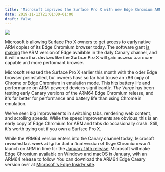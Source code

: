 ```yaml
---
title: 'Microsoft improves the Surface Pro X with new Edge Chromium ARM beta'
date: 2019-11-13T21:01:00+01:00
draft: false
---
```


![](https://cdn.vox-cdn.com/thumbor/sbyo22tEgLvePv4TLfvzxLHeWRA=/33x0:1353x880/1310x873/cdn.vox-cdn.com/uploads/chorus_image/image/65694310/edgearm.0.jpg)

Microsoft is allowing Surface Pro X owners to get access to early native ARM copies of its Edge Chromium browser today. The software giant [is making](https://twitter.com/MSEdgeDev/status/1194694031416033280?s=20) the ARM version of Edge available in the daily Canary channel, and it will mean that devices like the Surface Pro X will gain access to a more capable and more performant browser.

Microsoft released the Surface Pro X earlier this month with the older Edge browser preinstalled, but owners have so far had to use an x86 copy of Chrome or Edge Chromium in emulation mode. This hits battery life and performance on ARM-powered devices significantly. _The Verge_ has been testing early Canary versions of the ARM64 Edge Chromium release, and it's far better for performance and battery life than using Chrome in emulation.

We've seen big improvements in switching tabs, rendering web content, and scrolling speeds. While the speed improvements are obvious, this is an early copy of Edge Chromium for ARM and tabs do occasionally crash. Still, it's worth trying out if you own a Surface Pro X.

While the ARM64 version enters into the Canary channel today, Microsoft revealed last week at Ignite that a final version of Edge Chromium won't launch on ARM in time for the [January 15th release](https://www.theverge.com/2019/11/4/20942038/microsoft-edge-chromium-release-date-new-logo-features). Microsoft will make Edge Chromium available on Windows and macOS in January, with an ARM64 release to follow. You can download the ARM64 Edge Canary version over at [Microsoft's Edge Insider site](https://www.microsoftedgeinsider.com/en-us/download/).